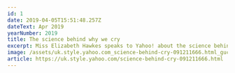 ```yaml
---
id: 1
date: 2019-04-05T15:51:48.257Z
dateText: Apr 2019
yearNumber: 2019
title: The science behind why we cry
excerpt: Miss Elizabeth Hawkes speaks to Yahoo! about the science behind why we cry.
image: /assets/uk.style.yahoo.com_science-behind-cry-091211666.html_guccounter-1-laptop-with-hidpi-screen-.jpg
article: https://uk.style.yahoo.com/science-behind-cry-091211666.html
---
```

